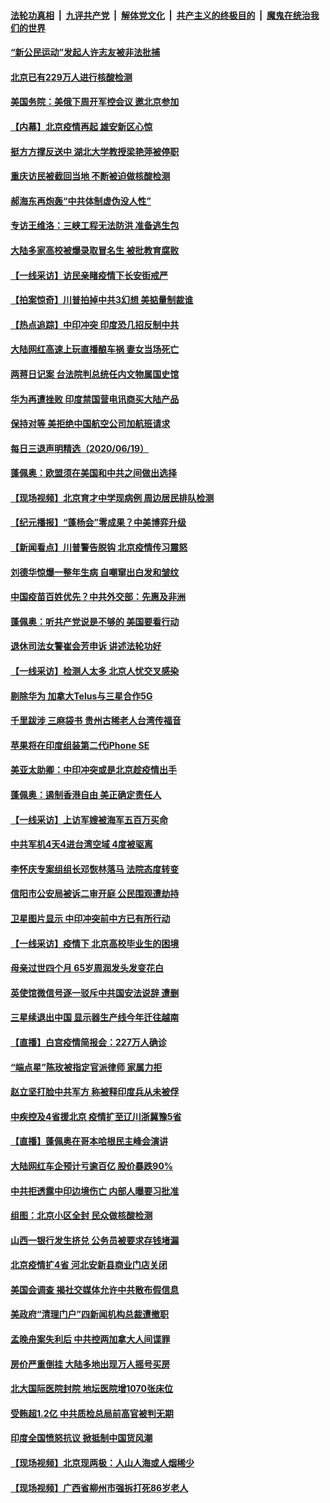 

####  [法轮功真相](../../../../basic/blob/master/README.md?t=06202102) &nbsp;|&nbsp; [九评共产党](../../../../9ping.md/blob/master/README.md?t=06202102) &nbsp;|&nbsp; [解体党文化](../../../../jtdwh.md/blob/master/README.md?t=06202102)  &nbsp;|&nbsp; [共产主义的终极目的](../../../../gczydzjmd.md/blob/master/README.md?t=06202102) &nbsp;|&nbsp; [魔鬼在统治我们的世界](../../../../mgztzwmdsj.md/blob/master/README.md?t=06202102) 

#### [“新公民运动”发起人许志友被非法批捕](../pages/nsc413/n12200041.md?t=06202102) 

#### [北京已有229万人进行核酸检测](../pages/nsc413/n12199938.md?t=06202102) 

#### [美国务院：美俄下周开军控会议 邀北京参加](../pages/nsc413/n12200097.md?t=06202102) 

#### [【内幕】北京疫情再起 雄安新区心惊](../pages/nsc413/n12195087.md?t=06202102) 

#### [挺方方撑反送中 湖北大学教授梁艳萍被停职](../pages/nsc413/n12199966.md?t=06202102) 

#### [重庆访民被截回当地 不断被迫做核酸检测](../pages/nsc413/n12199943.md?t=06202102) 

#### [郝海东再炮轰“中共体制虚伪没人性”](../pages/nsc413/n12199903.md?t=06202102) 

#### [专访王维洛：三峡工程无法防洪 准备逃生包](../pages/nsc413/n12199884.md?t=06202102) 

#### [大陆多家高校被爆录取冒名生 被批教育腐败](../pages/nsc413/n12199864.md?t=06202102) 

#### [【一线采访】访民亲睹疫情下长安街戒严](../pages/nsc413/n12199890.md?t=06202102) 


#### [【拍案惊奇】川普拍掉中共3幻想 美掂量制裁谁](../pages/nsc413/n12199580.md?t=06202102) 

#### [【热点追踪】中印冲突 印度恐几招反制中共](../pages/nsc413/n12199673.md?t=06202102) 

#### [大陆网红高速上玩直播酿车祸 妻女当场死亡](../pages/nsc413/n12199653.md?t=06202102) 

#### [两蒋日记案 台法院判总统任内文物属国史馆](../pages/nsc413/n12199495.md?t=06202102) 

#### [华为再遭挫败 印度禁国营电讯商买大陆产品](../pages/nsc413/n12199348.md?t=06202102) 

#### [保持对等 美拒绝中国航空公司加航班请求](../pages/nsc413/n12199377.md?t=06202102) 

#### [每日三退声明精选（2020/06/19）](../pages/nsc413/n12199413.md?t=06202102) 

#### [蓬佩奥：欧盟须在美国和中共之间做出选择](../pages/nsc413/n12199184.md?t=06202102) 

#### [【现场视频】北京育才中学现病例 周边居民排队检测](../pages/nsc413/n12199104.md?t=06202102) 

#### [【纪元播报】“蓬杨会”零成果？中美博弈升级](../pages/nsc413/n12199275.md?t=06202102) 

#### [【新闻看点】川普警告脱钩 北京疫情传习震怒](../pages/nsc413/n12198957.md?t=06202102) 

#### [刘德华惊爆一整年生病 自嘲窜出白发和皱纹](../pages/nsc413/n12198952.md?t=06202102) 

#### [中国疫苗百姓优先？中共外交部：先惠及非洲](../pages/nsc413/n12199112.md?t=06202102) 

#### [蓬佩奥：听共产党说是不够的 美国要看行动](../pages/nsc413/n12198968.md?t=06202102) 

#### [退休司法女警崔会芳申诉 讲述法轮功好](../pages/nsc413/n12198985.md?t=06202102) 

#### [【一线采访】检测人太多 北京人忧交叉感染](../pages/nsc413/n12198738.md?t=06202102) 

#### [剔除华为 加拿大Telus与三星合作5G](../pages/nsc413/n12199023.md?t=06202102) 

#### [千里跋涉 三麻袋书 贵州古稀老人台湾传福音](../pages/nsc413/n12198750.md?t=06202102) 

#### [苹果将在印度组装第二代iPhone SE](../pages/nsc413/n12198894.md?t=06202102) 

#### [美亚太助卿：中印冲突或是北京趁疫情出手](../pages/nsc413/n12198861.md?t=06202102) 

#### [蓬佩奥：遏制香港自由 美正确定责任人](../pages/nsc413/n12198814.md?t=06202102) 

#### [【一线采访】上访军嫂被海军五百万买命](../pages/nsc413/n12198996.md?t=06202102) 

#### [中共军机4天4进台湾空域 4度被驱离](../pages/nsc413/n12199003.md?t=06202102) 

#### [李怀庆专案组组长邓恢林落马 法院态度转变](../pages/nsc413/n12198850.md?t=06202102) 

#### [信阳市公安局被诉二审开庭 公民围观遭劫持](../pages/nsc413/n12198705.md?t=06202102) 

#### [卫星图片显示 中印冲突前中方已有所行动](../pages/nsc413/n12198966.md?t=06202102) 

#### [【一线采访】疫情下 北京高校毕业生的困境](../pages/nsc413/n12198836.md?t=06202102) 

#### [母亲过世四个月 65岁周润发头发变花白](../pages/nsc413/n12198770.md?t=06202102) 

#### [英使馆微信号逐一驳斥中共国安法说辞 遭删](../pages/nsc413/n12198639.md?t=06202102) 

#### [三星续退出中国 显示器生产线今年迁往越南](../pages/nsc413/n12198706.md?t=06202102) 

#### [【直播】白宫疫情简报会：227万人确诊](../pages/nsc413/n12198669.md?t=06202102) 

#### [“端点星”陈玫被指定官派律师 家属力拒](../pages/nsc413/n12198704.md?t=06202102) 

#### [赵立坚打脸中共军方 称被释印度兵从未被俘](../pages/nsc413/n12198632.md?t=06202102) 

#### [中疾控及4省援北京 疫情扩至辽川浙冀豫5省](../pages/nsc413/n12198613.md?t=06202102) 

#### [【直播】蓬佩奥在哥本哈根民主峰会演讲](../pages/nsc413/n12198355.md?t=06202102) 

#### [大陆网红车企预计亏逾百亿 股价暴跌90%](../pages/nsc413/n12198434.md?t=06202102) 

#### [中共拒透露中印边境伤亡 内部人曝要习批准](../pages/nsc413/n12198521.md?t=06202102) 

#### [组图：北京小区全封 民众做核酸检测](../pages/nsc413/n12198180.md?t=06202102) 

#### [山西一银行发生挤兑 公务员被要求存钱堵漏](../pages/nsc413/n12198378.md?t=06202102) 

#### [北京疫情扩4省 河北安新县商业门店关闭](../pages/nsc413/n12197990.md?t=06202102) 

#### [美国会调查 揭社交媒体允许中共散布假信息](../pages/nsc413/n12198310.md?t=06202102) 

#### [美政府“清理门户”四新闻机构总裁遭撤职](../pages/nsc413/n12198300.md?t=06202102) 

#### [孟晚舟案失利后 中共控两加拿大人间谍罪](../pages/nsc413/n12197993.md?t=06202102) 

#### [房价严重倒挂 大陆多地出现万人摇号买房](../pages/nsc413/n12197994.md?t=06202102) 

#### [北大国际医院封院 地坛医院增1070张床位](../pages/nsc413/n12197907.md?t=06202102) 

#### [受贿超1.2亿 中共质检总局前高官被判无期](../pages/nsc413/n12197855.md?t=06202102) 

#### [印度全国愤怒抗议 掀抵制中国货风潮](../pages/nsc413/n12197727.md?t=06202102) 

#### [【现场视频】北京现两极：人山人海或人烟稀少](../pages/nsc413/n12197528.md?t=06202102) 

#### [【现场视频】广西省柳州市强拆打死86岁老人](../pages/nsc413/n12197794.md?t=06202102) 

